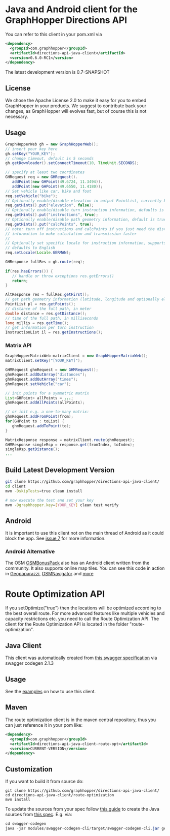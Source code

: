 # Java and Android client for the GraphHopper Directions API

You can refer to this client in your pom.xml via
```xml
<dependency>
  <groupId>com.graphhopper</groupId>
  <artifactId>directions-api-java-client</artifactId>
  <version>0.6.0-RC1</version>
</dependency>
```

The latest development version is 0.7-SNAPSHOT

## License

We chose the Apache License 2.0 to make it easy for you to embed GraphHopper in your products. We suggest to contribute back your changes, as GraphHopper will evolves fast, but of course this is not necessary.

## Usage

```java
GraphHopperWeb gh = new GraphHopperWeb();
// insert your key here
gh.setKey("YOUR_KEY");
// change timeout, default is 5 seconds
gh.getDownloader().setConnectTimeout(10, TimeUnit.SECONDS);

// specify at least two coordinates
GHRequest req = new GHRequest().
   addPoint(new GHPoint(49.6724, 11.3494)).
   addPoint(new GHPoint(49.6550, 11.4180));
// Set vehicle like car, bike and foot
req.setVehicle("bike");
// Optionally enable/disable elevation in output PointList, currently bike and foot support elevation, default is false
req.getHints().put("elevation", false);
// Optionally enable/disable turn instruction information, defaults is true
req.getHints().put("instructions", true);
// Optionally enable/disable path geometry information, default is true
req.getHints().put("calcPoints", true);
// note: turn off instructions and calcPoints if you just need the distance or time 
// information to make calculation and transmission faster
//
// Optionally set specific locale for instruction information, supports already over 25 languages,
// defaults to English
req.setLocale(Locale.GERMAN);

GHResponse fullRes = gh.route(req);
        
if(res.hasErrors()) {
   // handle or throw exceptions res.getErrors()
   return;
}

AltResponse res = fullRes.getFirst();
// get path geometry information (latitude, longitude and optionally elevation)
PointList pl = res.getPoints();
// distance of the full path, in meter
double distance = res.getDistance();
// time of the full path, in milliseconds
long millis = res.getTime();
// get information per turn instruction
InstructionList il = res.getInstructions();
```

### Matrix API

```java
GraphHopperMatrixWeb matrixClient = new GraphHopperMatrixWeb();
matrixClient.setKey("[YOUR_KEY]");

GHMRequest ghmRequest = new GHMRequest();
ghmRequest.addOutArray("distances");
ghmRequest.addOutArray("times");
ghmRequest.setVehicle("car");

// init points for a symmetric matrix
List<GHPoint> allPoints = ...;
ghmRequest.addAllPoints(allPoints);

// or init e.g. a one-to-many matrix:
ghmRequest.addFromPoint(from);
for(GHPoint to : toList) {
   ghmRequest.addToPoint(to);
}

MatrixResponse response = matrixClient.route(ghmRequest);
GHMResponse singleRsp = response.get(fromIndex, toIndex);
singleRsp.getDistance();
...
```

## Build Latest Development Version

```bash
git clone https://github.com/graphhopper/directions-api-java-client/
cd client
mvn -DskipTests=true clean install

# now execute the test and set your key
mvn -Dgraphhopper.key=[YOUR_KEY] clean test verify
```

## Android 

It is important to use this client not on the main thread of Android as it could block the app. 
See [issue 7](https://github.com/graphhopper/directions-api-java-client/issues/7) for more information.

### Android Alternative

The OSM [OSMBonusPack](https://github.com/MKergall/osmbonuspack/wiki/Tutorial_1) also has
an Android client written from the community. It also supports 
online map tiles. You can see this code in action in 
[Geopaparazzi](http://geopaparazzi.github.io/geopaparazzi/), 
[OSMNavigator](https://github.com/MKergall/osmbonuspack/wiki/OSMNavigator) and [more](https://github.com/geopaparazzi/geopaparazzi/wiki/Projects-Using-It)

# Route Optimization API

If you setOptimize("true") then the locations will be optimized according to the best overall route.
For more advanced features like multiple vehicles and capacity restrictions etc. you need to call the Route Optimization API.
The client for the Route Optimization API is located in the folder "route-optimization".

## Java Client

This client was automatically created from [this swagger specification](https://graphhopper.com/api/1/vrp/swagger.json)
via swagger codegen 2.1.3

## Usage

See the [examples](./tree/master/route-optimization/src/main/java/com/graphhopper/api/vrp/example) on how to use this client.

## Maven

The route optimization client is in the maven central repository, thus you can just reference it in your pom like:

```xml
<dependency>
  <groupId>com.graphhopper</groupId>
  <artifactId>directions-api-java-client-route-opt</artifactId>
  <version>CURRENT-VERSION</version>
</dependency>
```

## Customization

If you want to build it from source do:
```
git clone https://github.com/graphhopper/directions-api-java-client/
cd directions-api-java-client/route-optimization
mvn install
```

To update the sources from your spec follow [this guide](https://github.com/swagger-api/swagger-codegen) to create the Java 
sources from [this spec](https://graphhopper.com/api/1/vrp/swagger.json). E.g. via:
```java
cd swagger-codegen
java -jar modules/swagger-codegen-cli/target/swagger-codegen-cli.jar generate -i https://graphhopper.com/api/1/vrp/swagger.json -l java -c bin/java-petstore-okhttp-gson.json -o ../route-optimization-tmp
```
